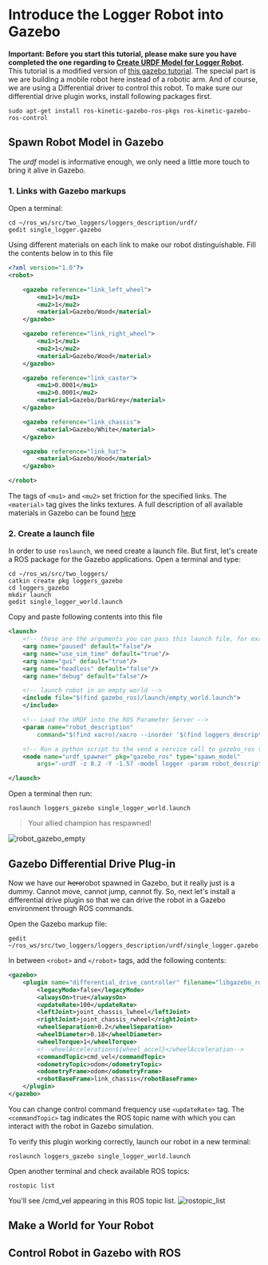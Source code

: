 # Introduce the Logger Robot into Gazebo
**Important: Before you start this tutorial, please make sure you have completed the one regarding to [Create URDF Model for Logger Robot](https://github.com/linZHank/two_loggers/blob/master/Docs/urdf_model.md).** This tutorial is a modified version of [this gazebo tutorial](http://gazebosim.org/tutorials/?tut=ros_urdf). The special part is we are building a mobile robot here instead of a robotic arm. And of course, we are using a Differential driver to control this robot. To make sure our differential drive plugin works, install following packages first.
```console
sudo apt-get install ros-kinetic-gazebo-ros-pkgs ros-kinetic-gazebo-ros-control
```

## Spawn Robot Model in Gazebo
The *urdf* model is informative enough, we only need a little more touch to bring it alive in Gazebo.
### 1. Links with Gazebo markups
Open a terminal:
```console
cd ~/ros_ws/src/two_loggers/loggers_description/urdf/
gedit single_logger.gazebo
```
Using different materials on each link to make our robot distinguishable. Fill the contents below in to this file
```xml
<?xml version="1.0"?>
<robot>

    <gazebo reference="link_left_wheel">
        <mu1>1</mu1>
        <mu2>1</mu2>
        <material>Gazebo/Wood</material>
    </gazebo>

    <gazebo reference="link_right_wheel">
        <mu1>1</mu1>
        <mu2>1</mu2>
        <material>Gazebo/Wood</material>
    </gazebo>

    <gazebo reference="link_caster">
        <mu1>0.0001</mu1>
        <mu2>0.0001</mu2>
        <material>Gazebo/DarkGrey</material>
    </gazebo>

    <gazebo reference="link_chassis">
        <material>Gazebo/White</material>
    </gazebo>

    <gazebo reference="link_hat">
        <material>Gazebo/Wood</material>
    </gazebo>

</robot>
```
The tags of `<mu1>` and `<mu2>` set friction for the specified links. The `<material>` tag gives the links textures. A full description of all available materials in Gazebo can be found [here](https://bitbucket.org/osrf/gazebo/src/default/media/materials/scripts/gazebo.material?fileviewer=file-view-default)

### 2. Create a launch file
In order to use `roslaunch`, we need create a launch file. But first, let's create a ROS package for the Gazebo applications. Open a terminal and type:
```console
cd ~/ros_ws/src/two_loggers/
catkin create pkg loggers_gazebo
cd loggers_gazebo
mkdir launch
gedit single_logger_world.launch
```
Copy and paste following contents into this file
```xml
<launch>
    <!-- these are the arguments you can pass this launch file, for example paused:=true -->
    <arg name="paused" default="false"/>
    <arg name="use_sim_time" default="true"/>
    <arg name="gui" default="true"/>
    <arg name="headless" default="false"/>
    <arg name="debug" default="false"/>

    <!-- launch robot in an empty world -->
    <include file="$(find gazebo_ros)/launch/empty_world.launch">
    </include>

    <!-- Load the URDF into the ROS Parameter Server -->
    <param name="robot_description"
        command="$(find xacro)/xacro --inorder '$(find loggers_description)/urdf/single_logger.urdf.xacro'" />

    <!-- Run a python script to the send a service call to gazebo_ros to spawn a URDF robot -->
    <node name="urdf_spawner" pkg="gazebo_ros" type="spawn_model"       respawn="false" output="screen"
        args="-urdf -z 0.2 -Y -1.57 -model logger -param robot_description"/>

</launch>
```
Open a terminal then run:
```console
roslaunch loggers_gazebo single_logger_world.launch
```
> Your allied champion has respawned!

![robot_gazebo_empty](https://github.com/linZHank/two_loggers/blob/master/Docs/images/robot_gazebo_empty.png)

## Gazebo Differential Drive Plug-in
Now we have our ~~hero~~robot spawned in Gazebo, but it really just is a dummy. Cannot move, cannot jump, cannot fly. So, next let's install a differential drive plugin so that we can drive the robot in a Gazebo environment through ROS commands.

Open the Gazebo markup file:
```console
gedit ~/ros_ws/src/two_loggers/loggers_description/urdf/single_logger.gazebo
```
In between `<robot>` and `</robot>` tags, add the following contents:
```xml
<gazebo>
    <plugin name="differential_drive_controller" filename="libgazebo_ros_diff_drive.so">
        <legacyMode>false</legacyMode>
        <alwaysOn>true</alwaysOn>
        <updateRate>100</updateRate>
        <leftJoint>joint_chassis_lwheel</leftJoint>
        <rightJoint>joint_chassis_rwheel</rightJoint>
        <wheelSeparation>0.2</wheelSeparation>
        <wheelDiameter>0.18</wheelDiameter>
        <wheelTorque>1</wheelTorque>
        <!--wheelAcceleration>${wheel_accel}</wheelAcceleration-->
        <commandTopic>cmd_vel</commandTopic>
        <odometryTopic>odom</odometryTopic>
        <odometryFrame>odom</odometryFrame>
        <robotBaseFrame>link_chassis</robotBaseFrame>
    </plugin>
</gazebo>
```
You can change control command frequency use `<updateRate>` tag. The `<commandTopic>` tag indicates the ROS topic name with which you can interact with the robot in Gazebo simulation.

To verify this plugin working correctly, launch our robot in a new terminal:
```console
roslaunch loggers_gazebo single_logger_world.launch
```
Open another terminal and check available ROS topics:
```console
rostopic list
```
You'll see /cmd_vel appearing in this ROS topic list.
![rostopic_list](https://github.com/linZHank/two_loggers/blob/master/Docs/images/rostopic_list.png)

## Make a World for Your Robot

## Control Robot in Gazebo with ROS
